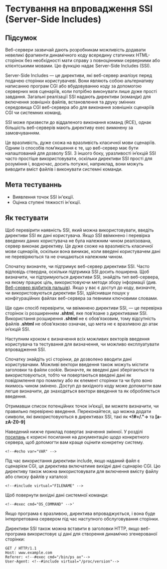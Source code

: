 # Тестування на впровадження SSI (Server-Side Includes)

## Підсумок

Веб-сервери зазвичай дають розробникам можливість додавати невеликі фрагменти динамічного коду всередину статичних HTML-сторінок без необхідності мати справу з повноцінними серверними або клієнтськими мовами. Цю функцію надає Server-Side Includes (SSI).</br>

Server-Side Includes — це директиви, які веб-сервер аналізує перед подачею сторінки користувачеві. Вони являють собою альтернативу написанню програм CGI або вбудовуванню коду за допомогою серверних мов сценаріїв, коли потрібно виконувати лише дуже прості завдання. Загальні реалізації SSI надають директиви (команди) для включення зовнішніх файлів, встановлення та друку змінних середовища CGI веб-сервера або для виконання зовнішніх сценаріїв CGI чи системних команд. </br>

SSI може призвести до віддаленого виконання команд (RCE), однак більшість веб-серверів мають директиву exec вимкнену за замовчуванням.</br>

Це вразливість, дуже схожа на вразливість класичної мови сценаріїв. Одним із способів пом’якшення є те, що веб-сервер має бути налаштований для дозволу SSI. З іншого боку, уразливості ін’єкцій SSI часто простіше використовувати, оскільки директиви SSI прості для розуміння і, водночас, досить потужні, наприклад, вони можуть виводити вміст файлів і виконувати системні команди.</br>

## Мета тестуваннь
- Виявлення точок SSI ін'єкції.
- Оцінка ступені тяжкості ін'єкції.

## Як тестувати
Щоб перевірити наявність SSI, який можна використовувати, введіть директиви SSI як дані користувача. Якщо SSI ввімкнено і перевірка введених даних користувача не була належним чином реалізована, сервер виконає директиву. Це дуже схоже на вразливість класичної мови сценаріїв, оскільки вона виникає, коли введені користувачем дані не перевіряються та не очищаються належним чином.</br>

Спочатку визначте, чи підтримує веб-сервер директиви SSI. Часто відповідь ствердна, оскільки підтримка SSI досить поширена. Щоб визначити, чи підтримуються директиви SSI, знайдіть тип веб-сервера, на якому працює ціль, використовуючи методи збору інформації (див. [Веб-сервер відбитків пальців](https://owasp.org/www-project-web-security-testing-guide/stable/4-Web_Application_Security_Testing/01-Information_Gathering/02-Fingerprint_Web_Server)). Якщо у вас є доступ до коду, визначте, чи використовуються директиви SSI, здійснивши пошук у конфігураційних файлах веб-сервера за певними ключовими словами.</br>

Ще один спосіб перевірити, чи ввімкнено директиви SSI, — це перевірка сторінок із розширенням **.shtml**, яке пов’язане з директивами SSI. Використання розширення **.shtml** не є обов’язковим, тому відсутність файлів **.shtml** не обов’язково означає, що мета не є вразливою до атак ін’єкцій SSI.</br>

Наступним кроком є визначення всіх можливих векторів введення користувача та тестування для визначення, чи можливо експлуатувати впровадження SSI.</br>

Спочатку знайдіть усі сторінки, де дозволено вводити дані користувачами. Можливі вектори введення також можуть містити заголовки та файли cookie. Визначте, як введені дані зберігаються та використовуються, тобто чи повертаються введені дані як повідомлення про помилку або як елемент сторінки та чи було воно якимось чином змінено. Доступ до вихідного коду може допомогти вам легше визначити, де знаходяться вектори введення та як обробляється введення.</br>

Отримавши список потенційних точок ін’єкції, ви можете визначити, чи правильно перевірено введення. Переконайтеся, що можна додати символи, які використовуються в директивах SSI, такі як **<!#=/."->** та **[a-zA-Z0-9]**</br>

Наведений нижче приклад повертає значення змінної. У розділі [посилань](https://owasp.org/www-project-web-security-testing-guide/stable/4-Web_Application_Security_Testing/07-Input_Validation_Testing/08-Testing_for_SSI_Injection#references) є корисні посилання на документацію щодо конкретного сервера, щоб допомогти вам краще оцінити конкретну систему.</br>
```
<!--#echo var="VAR" -->
```
Під час використання директиви include, якщо наданий файл є сценарієм CGI, ця директива включатиме вихідні дані сценарію CGI. Цю директиву також можна використовувати для включення вмісту файлу або списку файлів у каталозі:</br>
```
<!--#include virtual="FILENAME" -->
```
Щоб повернути вихідні дані системної команди:</br>
```
<!--#exec cmd="OS_COMMAND" -->'
```
Якщо програма є вразливою, директива впроваджується, і вона буде інтерпретована сервером під час наступного обслуговування сторінки.</br>

Директиви SSI також можна вставити в заголовки HTTP, якщо веб-програма використовує ці дані для створення динамічно згенерованої сторінки:</br>
```
GET / HTTP/1.1
Host: www.example.com
Referer: <!--#exec cmd="/bin/ps ax"-->
User-Agent: <!--#include virtual="/proc/version"-->
```
